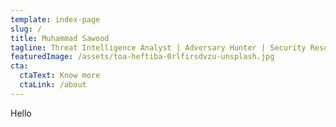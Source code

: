 ```yaml
---
template: index-page
slug: /
title: Muhammad Sawood
tagline: Threat Intelligence Analyst | Adversary Hunter | Security Researcher
featuredImage: /assets/toa-heftiba-0rlfirsdvzu-unsplash.jpg
cta:
  ctaText: Know more
  ctaLink: /about
---
```

Hello